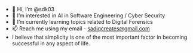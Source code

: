 - 👋 Hi, I’m @sdk03
- 👀 I’m interested in AI in Software Engineering / Cyber Security
- 🌱 I’m currently learning topics related to Digital Forensics
- 📫 Reach me using my email - sadiqcreates@gmail.com
- I believe that simplicity is one of the most important factor in becoming successful in any aspect of life.
<!---
sdk03/sdk03 is a ✨ special ✨ repository because its `README.md` (this file) appears on your GitHub profile.
You can click the Preview link to take a look at your changes.
--->
